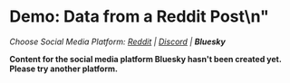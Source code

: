 # Demo: Data from a Reddit Post\n"
_Choose Social Media Platform: <a href='../../../reddit/ch04_data/05_data_python_platform/03_demo_data_from_platform.html'>Reddit</a> | <a href='../../../discord/ch04_data/05_data_python_platform/03_demo_data_from_platform.html'>Discord</a> | __Bluesky___

__Content for the social media platform Bluesky hasn't been created yet. Please try another platform.__